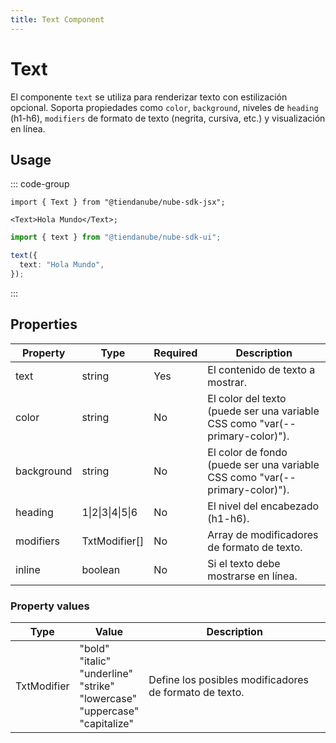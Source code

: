 ```yaml
---
title: Text Component
---
```


# Text

El componente `text` se utiliza para renderizar texto con estilización opcional.
Soporta propiedades como `color`, `background`, niveles de `heading` (h1-h6),
`modifiers` de formato de texto (negrita, cursiva, etc.) y visualización en línea.

## Usage

::: code-group

```tsx [JSX]
import { Text } from "@tiendanube/nube-sdk-jsx";

<Text>Hola Mundo</Text>;
```

```typescript [Declarative]
import { text } from "@tiendanube/nube-sdk-ui";

text({
  text: "Hola Mundo",
});
```

:::

## Properties

| Property   | Type                         | Required | Description                                                                  |
| ---------- | ---------------------------- | -------- | ---------------------------------------------------------------------------- |
| text       | string                       | Yes      | El contenido de texto a mostrar.                                             |
| color      | string                       | No       | El color del texto (puede ser una variable CSS como "var(--primary-color)"). |
| background | string                       | No       | El color de fondo (puede ser una variable CSS como "var(--primary-color)").  |
| heading    | 1\|2\|3\|4\|5\|6             | No       | El nivel del encabezado (h1-h6).                                             |
| modifiers  | TxtModifier[]                | No       | Array de modificadores de formato de texto.                                  |
| inline     | boolean                      | No       | Si el texto debe mostrarse en línea.                                         |

### Property values

| Type        | Value                                                                                             | Description                                            |
| ----------- | ------------------------------------------------------------------------------------------------- | ------------------------------------------------------ |
| TxtModifier | "bold"<br/>"italic"<br/>"underline"<br/>"strike"<br/>"lowercase"<br/>"uppercase"<br/>"capitalize" | Define los posibles modificadores de formato de texto. |
